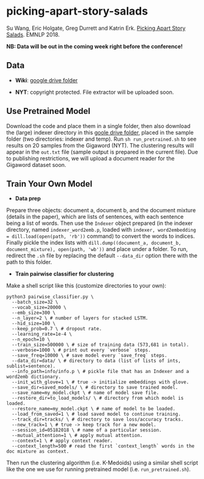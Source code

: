 # picking-apart-story-salads

Su Wang, Eric Holgate, Greg Durrett and Katrin Erk. [Picking Apart Story Salads](http://suwangcompling.com/wp-content/uploads/2018/09/emnlp-2018-official.pdf). EMNLP 2018.

**NB: Data will be out in the coming week right before the conference!**

## Data

* **Wiki**: [google drive folder](https://drive.google.com/drive/folders/1-K2rRZu0nWIl37JPv4yc25NWOSps1diI?usp=sharing)

* **NYT**: copyright protected. File extractor will be uploaded soon.

## Use Pretrained Model

Download the code and place them in a single folder, then also download the (large) indexer directory in this [goole drive folder](https://drive.google.com/drive/folders/1n2yUvb0L-aVOJxzYEzI0q4aLtk7Mi__x?usp=sharing), placed in the sample folder (two directories: indexer and temp). Run `sh run_pretrained.sh` to see results on 20 samples from the Gigaword (NYT). The clustering results will appear in the `out.txt` file (sample output is prepared in the current file). Due to publishing restrictions, we will upload a document reader for the Gigaword dataset soon.

## Train Your Own Model

* **Data prep**

Prepare three objects: document a, document b, and the document mixture (details in the paper), which are lists of sentences, with each sentence being a list of words. Then use the `Indexer` object prepared (in the indexer directory, named `indexer_word2emb.p`, loaded with `indexer, word2embedding = dill.load(open(path, 'rb'))` command) to convert the words to indices. Finally pickle the index lists with `dill.dump((document_a, document_b, document_mixture), open(path, 'wb'))` and place under a folder. To run, redirect the `.sh` file by replacing the default `--data_dir` option there with the path to this folder.

* **Train pairwise classifier for clustering**

Make a shell script like this (customize directories to your own):
```
python3 pairwise_classifier.py \
  --batch_size=32 \
  --vocab_size=20000 \
  --emb_size=300 \
  --n_layer=2 \ # number of layers for stacked LSTM.
  --hid_size=100 \
  --keep_prob=0.7 \ # dropout rate.
  --learning_rate=1e-4 \
  --n_epoch=10 \
  --train_size=500000 \ # size of training data (573,681 in total).
  --verbose=1000 \ # print out every `verbose` steps.
  --save_freq=10000 \ # save model every `save_freq` steps.
  --data_dir=data/ \ # directory to data (list of lists of ints, sublist=sentence).
  --info_path=info/info.p \ # pickle file that has an Indexer and a word2emb dictionary.
  --init_with_glove=1 \ # true -> initialize embeddings with glove.
  --save_dir=saved_models/ \ # directory to save trained model.
  --save_name=my_model.ckpt \ # name of model save file.
  --restore_dir=to_load_models/ \ # directory from which model is loaded.
  --restore_name=my_model.ckpt \ # name of model to be loaded.
  --load_from_saved=1 \ # load saved model to continue training.
  --track_dir=tracks/ \ # directory to save loss/accuracy tracks.
  --new_track=1 \ # true -> keep track for a new model.
  --session_id=05182018 \ # name of a particular session.
  --mutual_attention=1 \ # apply mutual attention.
  --context=1 \ # apply context reader.
  --context_length=500 # read the first `context_length` words in the doc mixture as context.
```
Then run the clustering algorithm (i.e. K-Medoids) using a similar shell script like the one we use for running pretrained model (i.e. `run_pretrained.sh`).
